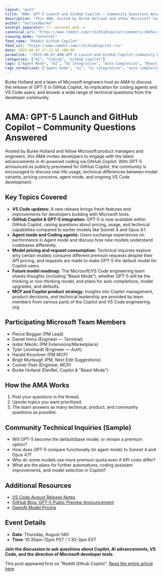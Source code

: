```yaml
---
layout: "post"
title: "AMA: GPT-5 Launch and GitHub Copilot – Community Questions Answered"
description: "This AMA, hosted by Burke Holland and other Microsoft team members, invites the community to discuss the arrival of GPT-5 in GitHub Copilot, its integration with VS Code, and the latest updates in coding agents, agent mode, and MCP. Users are encouraged to ask about model variants, pricing, performance, and future roadmap, with insights provided by product managers and engineers involved in these Microsoft developer tools."
author: "hollandburke"
excerpt_separator: <!--excerpt_end-->
canonical_url: "https://www.reddit.com/r/GithubCopilot/comments/1mk5xc3/gpt5_is_here_ama_on_thursday_august_13th/"
viewing_mode: "external"
feed_name: "Reddit Github Copilot"
feed_url: "https://www.reddit.com/r/GithubCopilot.rss"
date: 2025-08-07 17:12:55 +00:00
permalink: "/2025-08-07-AMA-GPT-5-Launch-and-GitHub-Copilot-Community-Questions-Answered.html"
categories: ["AI", "Coding", "GitHub Copilot"]
tags: ["Agent Mode", "AI", "AI Integration", "Auto Completion", "Beast Mode", "Coding", "Community", "Community AMA", "Copilot Enterprise", "Copilot Models", "Developer Tools", "GitHub Copilot", "GPT 5", "MCP", "Microsoft", "Model Pricing", "OpenAI", "Opus 4.1", "Sonnet 4", "Visual Studio Code"]
tags_normalized: ["agent mode", "ai", "ai integration", "auto completion", "beast mode", "coding", "community", "community ama", "copilot enterprise", "copilot models", "developer tools", "github copilot", "gpt 5", "mcp", "microsoft", "model pricing", "openai", "opus 4 dot 1", "sonnet 4", "visual studio code"]
---
```


Burke Holland and a team of Microsoft engineers host an AMA to discuss the release of GPT-5 in GitHub Copilot, its implication for coding agents and VS Code users, and answer a wide range of technical questions from the developer community.<!--excerpt_end-->

# AMA: GPT-5 Launch and GitHub Copilot – Community Questions Answered

Hosted by Burke Holland and fellow Microsoft product managers and engineers, this AMA invites developers to engage with the latest advancements in AI-powered coding via GitHub Copilot. With GPT-5 announced as publicly previewed for GitHub Copilot, the community is encouraged to discuss real-life usage, technical differences between model variants, pricing concerns, agent mode, and ongoing VS Code development.

## Key Topics Covered

- **VS Code updates:** A new release brings fresh features and improvements for developers building with Microsoft tools.
- **GitHub Copilot & GPT-5 integration:** GPT-5 is now available within GitHub Copilot, raising questions about pricing, usage, and technical capabilities compared to earlier models like Sonnet 4 and Opus 4.1.
- **Agent mode and Coding agents:** Users exchange experiences on performance in Agent mode and discuss how new models understand codebases differently.
- **Model pricing and request consumption:** Technical inquiries explore why certain models consume different premium requests despite their API pricing, and requests are made to make GPT-5 the default model for Copilot users.
- **Future model roadmap:** The Microsoft/VS Code engineering team shares thoughts (including “Beast Mode”), whether GPT-5 will be the thinking or non-thinking model, and plans for auto completions, model upgrades, and defaults.
- **MCP and Copilot product strategy:** Insights into Copilot management, product decisions, and technical leadership are provided by team members from various parts of the Copilot and VS Code engineering org.

## Participating Microsoft Team Members

- Pierce Boggan (PM Lead)
- Daniel Imms (Engineer — Terminal)
- Isidor Nikolic (PM Extensions/Marketplace)
- Tyler Leonhardt (Engineer — Auth)
- Harald Kirschner (PM MCP)
- Brigit Murtaugh (PM, Next Edit Suggestions)
- Conner Peet (Engineer, MCP)
- Burke Holland (DevRel, Copilot & "Beast Mode")

## How the AMA Works

1. Post your questions in the thread.
2. Upvote topics you want prioritized.
3. The team answers as many technical, product, and community questions as possible.

## Community Technical Inquiries (Sample)

- Will GPT-5 become the default/base model, or remain a premium option?
- How does GPT-5 compare functionally (in agent mode) to Sonnet 4 and Opus 4.1?
- Why do some models use more premium quota even if API costs differ?
- What are the plans for further automations, coding assistant improvements, and model selection in Copilot?

## Additional Resources

- [VS Code August Release Notes](https://code.visualstudio.com/updates/v1_103)
- [GitHub Blog: GPT-5 Public Preview Announcement](https://github.blog/changelog/2025-08-07-openai-gpt-5-is-now-in-public-preview-for-github-copilot/)
- [OpenAI Model Pricing](https://platform.openai.com/docs/pricing)

## Event Details

- **Date**: Thursday, August 14th
- **Time**: 10:30am-12pm PST / 1:30-3pm EST

**Join the discussion to ask questions about Copilot, AI advancements, VS Code, and the direction of Microsoft developer tools.**

This post appeared first on "Reddit Github Copilot". [Read the entire article here](https://www.reddit.com/r/GithubCopilot/comments/1mk5xc3/gpt5_is_here_ama_on_thursday_august_13th/)
